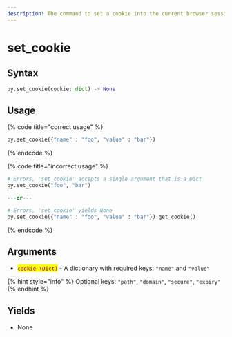 ```yaml
---
description: The command to set a cookie into the current browser session.
---
```


# set\_cookie

## Syntax

```python
py.set_cookie(cookie: dict) -> None
```

## Usage

{% code title="correct usage" %}
```python
py.set_cookie({"name" : "foo", "value" : "bar"})
```
{% endcode %}

{% code title="incorrect usage" %}
```python
# Errors, 'set_cookie' accepts a single argument that is a Dict
py.set_cookie("foo", "bar")

---or---

# Errors, 'set_cookie' yields None
py.set_cookie({"name" : "foo", "value" : "bar"}).get_cookie()
```
{% endcode %}

## Arguments

* <mark style="color:purple;">`cookie (Dict)`</mark> - A dictionary with required keys: `"name"` and `"value"`

{% hint style="info" %}
Optional keys: `"path"`, `"domain"`, `"secure"`, `"expiry"`
{% endhint %}

## Yields

* None
